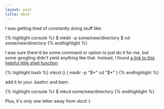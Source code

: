 ```yaml
---
layout: post
title: mkcd
---
```

I was getting tired of constantly doing stuff like:

{% highlight console %}
$ mkdir -p some/new/directory
$ cd some/new/directory
{% endhighlight %}

I was sure there'd be some command or option to just do it for me, but some googling didn't yield anything like that. Instead, I found [a link to this helpful little shell function](http://onethingwell.org/post/586977440/mkcd-improved):

{% highlight bash %}
mkcd () {
  mkdir -p "$*"
  cd "$*"
}
{% endhighlight %}

add it to your .bashrc and bam:

{% highlight console %}
$ mkcd some/new/directory
{% endhighlight %}

Plus, it's only one letter away from xkcd :)
